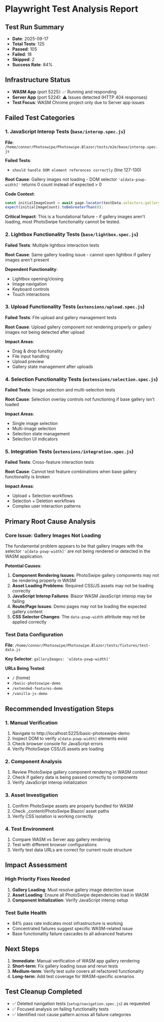 # Playwright Test Analysis Report

## Test Run Summary
- **Date**: 2025-09-17
- **Total Tests**: 125
- **Passed**: 105
- **Failed**: 18
- **Skipped**: 2
- **Success Rate**: 84%

## Infrastructure Status
- **WASM App** (port 5225): ✅ Running and responding
- **Server App** (port 5224): ⚠️ Issues detected (HTTP 404 responses)
- **Test Focus**: WASM Chrome project only due to Server app issues

## Failed Test Categories

### 1. JavaScript Interop Tests (`base/interop.spec.js`)
**File**: `/home/connor/Photoswipe/Photoswipe.Blazor/tests/e2e/base/interop.spec.js`

**Failed Tests**:
- `should handle DOM element references correctly` (line 127-130)

**Root Cause**: Gallery images not loading - DOM selector `'a[data-pswp-width]'` returns 0 count instead of expected > 0

**Code Context**:
```javascript
const initialImageCount = await page.locator(testData.selectors.galleryImages).count();
expect(initialImageCount).toBeGreaterThan(0);
```

**Critical Impact**: This is a foundational failure - if gallery images aren't loading, most PhotoSwipe functionality cannot be tested.

### 2. Lightbox Functionality Tests (`base/lightbox.spec.js`)
**Failed Tests**: Multiple lightbox interaction tests

**Root Cause**: Same gallery loading issue - cannot open lightbox if gallery images aren't present

**Dependent Functionality**:
- Lightbox opening/closing
- Image navigation
- Keyboard controls
- Touch interactions

### 3. Upload Functionality Tests (`extensions/upload.spec.js`)
**Failed Tests**: File upload and gallery management tests

**Root Cause**: Upload gallery component not rendering properly or gallery images not being detected after upload

**Impact Areas**:
- Drag & drop functionality
- File input handling
- Upload preview
- Gallery state management after uploads

### 4. Selection Functionality Tests (`extensions/selection.spec.js`)
**Failed Tests**: Image selection and multi-selection tests

**Root Cause**: Selection overlay controls not functioning if base gallery isn't loaded

**Impact Areas**:
- Single image selection
- Multi-image selection
- Selection state management
- Selection UI indicators

### 5. Integration Tests (`extensions/integration.spec.js`)
**Failed Tests**: Cross-feature interaction tests

**Root Cause**: Cannot test feature combinations when base gallery functionality is broken

**Impact Areas**:
- Upload + Selection workflows
- Selection + Deletion workflows
- Complex user interaction patterns

## Primary Root Cause Analysis

### Core Issue: Gallery Images Not Loading
The fundamental problem appears to be that gallery images with the selector `'a[data-pswp-width]'` are not being rendered or detected in the WASM application.

**Potential Causes**:
1. **Component Rendering Issues**: PhotoSwipe gallery components may not be rendering properly in WASM
2. **Asset Loading Problems**: Required CSS/JS assets may not be loading correctly
3. **JavaScript Interop Failures**: Blazor WASM JavaScript interop may be failing
4. **Route/Page Issues**: Demo pages may not be loading the expected gallery content
5. **CSS Selector Changes**: The `data-pswp-width` attribute may not be applied correctly

### Test Data Configuration
**File**: `/home/connor/Photoswipe/Photoswipe.Blazor/tests/fixtures/test-data.js`

**Key Selector**: `galleryImages: 'a[data-pswp-width]'`

**URLs Being Tested**:
- `/` (home)
- `/basic-photoswipe-demo`
- `/extended-features-demo`
- `/vanilla-js-demo`

## Recommended Investigation Steps

### 1. Manual Verification
1. Navigate to http://localhost:5225/basic-photoswipe-demo
2. Inspect DOM to verify `a[data-pswp-width]` elements exist
3. Check browser console for JavaScript errors
4. Verify PhotoSwipe CSS/JS assets are loading

### 2. Component Analysis
1. Review PhotoSwipe gallery component rendering in WASM context
2. Check if gallery data is being passed correctly to components
3. Verify JavaScript interop initialization

### 3. Asset Investigation
1. Confirm PhotoSwipe assets are properly bundled for WASM
2. Check _content/PhotoSwipe.Blazor/ asset paths
3. Verify CSS isolation is working correctly

### 4. Test Environment
1. Compare WASM vs Server app gallery rendering
2. Test with different browser configurations
3. Verify test data URLs are correct for current route structure

## Impact Assessment

### High Priority Fixes Needed
1. **Gallery Loading**: Must resolve gallery image detection issue
2. **Asset Loading**: Ensure all PhotoSwipe dependencies load in WASM
3. **Component Initialization**: Verify JavaScript interop setup

### Test Suite Health
- 84% pass rate indicates most infrastructure is working
- Concentrated failures suggest specific WASM-related issue
- Base functionality failure cascades to all advanced features

## Next Steps

1. **Immediate**: Manual verification of WASM app gallery rendering
2. **Short-term**: Fix gallery loading issue and rerun tests
3. **Medium-term**: Verify test suite covers all refactored functionality
4. **Long-term**: Add test coverage for WASM-specific scenarios

## Test Cleanup Completed
- ✅ Deleted navigation tests (`setup/navigation.spec.js`) as requested
- ✅ Focused analysis on failing functionality tests
- ✅ Identified root cause pattern across all failure categories